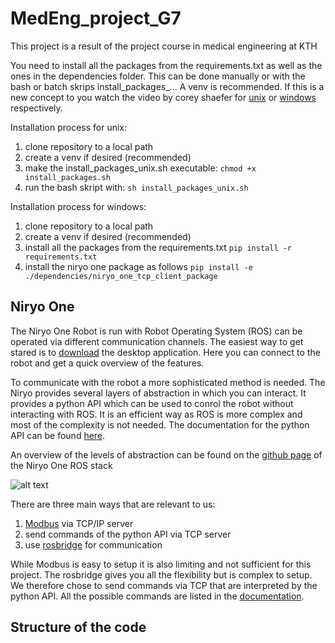 # MedEng_project_G7
This project is a result of the project course in medical engineering at KTH

You need to install all the packages from the requirements.txt as well as the ones in the dependencies folder. This can be done manually or with the bash or batch skrips install_packages_... A venv is recommended. If this is a new concept to you watch the video by corey shaefer for [unix][1] or [windows][2] respectively.

Installation process for unix:
1) clone repository to a local path
2) create a venv if desired (recommended)
3) make the install_packages_unix.sh executable: `chmod +x install_packages.sh`
4) run the bash skript with: `sh install_packages_unix.sh`

Installation process for windows:
1) clone repository to a local path
2) create a venv if desired (recommended)
3) install all the packages from the requirements.txt `pip install -r requirements.txt`
4) install the niryo one package as follows `pip install -e ./dependencies/niryo_one_tcp_client_package`

## Niryo One
The Niryo One Robot is run with Robot Operating System (ROS) can be operated via different communication channels. The easiest way to get stared is to [download][3] the desktop application. Here you can connect to the robot and get a quick overview of the features.

To communicate with the robot a more sophisticated method is needed. The Niryo provides several layers of abstraction in which you can interact. It provides a python API which can be used to conrol the robot without interacting with ROS. It is an efficient way as ROS is more complex and most of the complexity is not needed. The documentation for the python API can be found [here][4].

An overview of the levels of abstraction can be found on the [github page][5] of the Niryo One ROS stack

![alt text](https://camo.githubusercontent.com/755f38dd9cdfd93c6269ca5ba19bff6b5580a4287d55c84f571844d8eeae9572/68747470733a2f2f6e6972796f2e636f6d2f77702d636f6e74656e742f75706c6f6164732f323031372f31322f6e6972796f5f6f6e655f726f732e706e67)

There are three main ways that are relevant to us:
1) [Modbus][6] via TCP/IP server
2) send commands of the python API via TCP server
3) use [rosbridge][7] for communication

While Modbus is easy to setup it is also limiting and not sufficient for this project. The rosbridge gives you all the flexibility but is complex to setup. We therefore chose to send commands via TCP that are interpreted by the python API. All the possible commands are listed in the [documentation][4].


## Structure of the code

[1]:	https://youtu.be/Kg1Yvry_Ydk
[2]:	https://youtu.be/APOPm01BVrk
[3]:	https://niryo.com/download/
[4]:	https://github.com/NiryoRobotics/niryo_one_ros/tree/master/niryo_one_python_api
[5]:	https://github.com/NiryoRobotics/niryo_one_ros
[6]:    https://github.com/NiryoRobotics/niryo_one_ros/tree/master/niryo_one_modbus
[7]:    http://wiki.ros.org/rosbridge_suite
